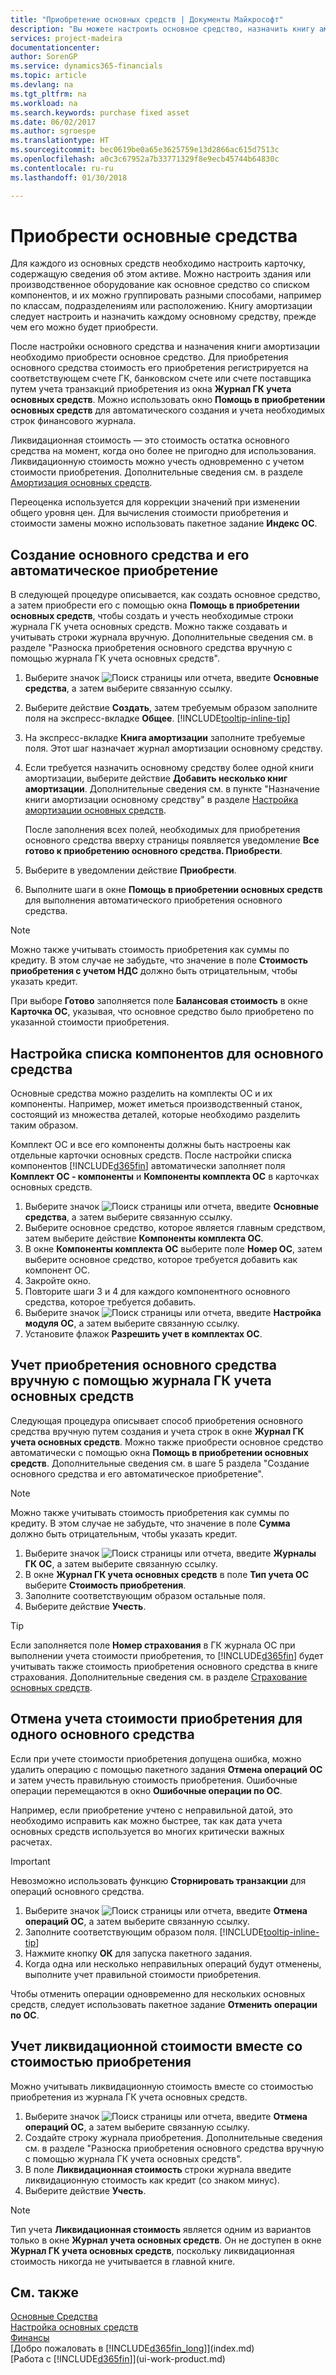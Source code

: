 ```yaml
---
title: "Приобретение основных средств | Документы Майкрософт"
description: "Вы можете настроить основное средство, назначить книгу амортизации и записать стоимость приобретения ОС."
services: project-madeira
documentationcenter: 
author: SorenGP
ms.service: dynamics365-financials
ms.topic: article
ms.devlang: na
ms.tgt_pltfrm: na
ms.workload: na
ms.search.keywords: purchase fixed asset
ms.date: 06/02/2017
ms.author: sgroespe
ms.translationtype: HT
ms.sourcegitcommit: bec0619be0a65e3625759e13d2866ac615d7513c
ms.openlocfilehash: a0c3c67952a7b33771329f8e9ecb45744b64830c
ms.contentlocale: ru-ru
ms.lasthandoff: 01/30/2018

---
```

# <a name="acquire-fixed-assets"></a>Приобрести основные средства
Для каждого из основных средств необходимо настроить карточку, содержащую сведения об этом активе. Можно настроить здания или производственное оборудование как основное средство со списком компонентов, и их можно группировать разными способами, например по классам, подразделениям или расположению. Книгу амортизации следует настроить и назначить каждому основному средству, прежде чем его можно будет приобрести.

После настройки основного средства и назначения книги амортизации необходимо приобрести основное средство. Для приобретения основного средства стоимость его приобретения регистрируется на соответствующем счете ГК, банковском счете или счете поставщика путем учета транзакций приобретения из окна **Журнал ГК учета основных средств**. Можно использовать окно **Помощь в приобретении основных средств** для автоматического создания и учета необходимых строк финансового журнала.

Ликвидационная стоимость — это стоимость остатка основного средства на момент, когда оно более не пригодно для использования. Ликвидационную стоимость можно учесть одновременно с учетом стоимости приобретения. Дополнительные сведения см. в разделе [Амортизация основных средств](fa-how-depreciate-amortize.md).

Переоценка используется для коррекции значений при изменении общего уровня цен. Для вычисления стоимости приобретения и стоимости замены можно использовать пакетное задание **Индекс ОС**.

## <a name="to-create-a-fixed-asset-and-acquire-it-automatically"></a>Создание основного средства и его автоматическое приобретение
В следующей процедуре описывается, как создать основное средство, а затем приобрести его с помощью окна **Помощь в приобретении основных средств**, чтобы создать и учесть необходимые строки журнала ГК учета основных средств. Можно также создавать и учитывать строки журнала вручную. Дополнительные сведения см. в разделе "Разноска приобретения основного средства вручную с помощью журнала ГК учета основных средств".

1. Выберите значок ![Поиск страницы или отчета](media/ui-search/search_small.png "Значок поиска страницы или отчета"), введите **Основные средства**, а затем выберите связанную ссылку.  
2. Выберите действие **Создать**, затем требуемым образом заполните поля на экспресс-вкладке **Общее**. [!INCLUDE[tooltip-inline-tip](includes/tooltip-inline-tip_md.md)]
3. На экспресс-вкладке **Книга амортизации** заполните требуемые поля. Этот шаг назначает журнал амортизации основному средству.  
4. Если требуется назначить основному средству более одной книги амортизации, выберите действие **Добавить несколько книг амортизации**. Дополнительные сведения см. в пункте "Назначение книги амортизации основному средству" в разделе [Настройка амортизации основных средств](fa-how-setup-depreciation.md).

    После заполнения всех полей, необходимых для приобретения основного средства вверху страницы появляется уведомление **Все готово к приобретению основного средства. Приобрести**.
5. Выберите в уведомлении действие **Приобрести**.
6. Выполните шаги в окне **Помощь в приобретении основных средств** для выполнения автоматического приобретения основного средства.

> [!NOTE]  
>   Можно также учитывать стоимость приобретения как суммы по кредиту. В этом случае не забудьте, что значение в поле **Стоимость приобретения с учетом НДС** должно быть отрицательным, чтобы указать кредит.

При выборе **Готово** заполняется поле **Балансовая стоимость** в окне **Карточка ОС**, указывая, что основное средство было приобретено по указанной стоимости приобретения.  

## <a name="to-set-up-a-component-list-for-a-main-asset"></a>Настройка списка компонентов для основного средства
Основные средства можно разделить на комплекты ОС и их компоненты. Например, может иметься производственный станок, состоящий из множества деталей, которые необходимо разделить таким образом.  

Комплект ОС и все его компоненты должны быть настроены как отдельные карточки основных средств. После настройки списка компонентов [!INCLUDE[d365fin](includes/d365fin_md.md)] автоматически заполняет поля **Комплект ОС - компоненты** и **Компоненты комплекта ОС** в карточках основных средств.

1. Выберите значок ![Поиск страницы или отчета](media/ui-search/search_small.png "Значок поиска страницы или отчета"), введите **Основные средства**, а затем выберите связанную ссылку.
2. Выберите основное средство, которое является главным средством, затем выберите действие **Компоненты комплекта ОС**.
3. В окне **Компоненты комплекта ОС** выберите поле **Номер ОС**, затем выберите основное средство, которое требуется добавить как компонент ОС.
4. Закройте окно.
5. Повторите шаги 3 и 4 для каждого компонентного основного средства, которое требуется добавить.
6. Выберите значок ![Поиск страницы или отчета](media/ui-search/search_small.png "Значок поиска страницы или отчета"), введите **Настройка модуля ОС**, а затем выберите связанную ссылку.
7. Установите флажок **Разрешить учет в комплектах ОС**.

## <a name="to-post-a-fixed-asset-acquisition-manually-with-the-fixed-asset-gl-journal"></a>Учет приобретения основного средства вручную с помощью журнала ГК учета основных средств
Следующая процедура описывает способ приобретения основного средства вручную путем создания и учета строк в окне **Журнал ГК учета основных средств**. Можно также приобрести основное средство автоматически с помощью окна **Помощь в приобретении основных средств**. Дополнительные сведения см. в шаге 5 раздела "Создание основного средства и его автоматическое приобретение".

> [!NOTE]  
>   Можно также учитывать стоимость приобретения как суммы по кредиту. В этом случае не забудьте, что значение в поле **Сумма** должно быть отрицательным, чтобы указать кредит.

1. Выберите значок ![Поиск страницы или отчета](media/ui-search/search_small.png "Значок поиска страницы или отчета"), введите **Журналы ГК ОС**, а затем выберите связанную ссылку.
2. В окне **Журнал ГК учета основных средств** в поле **Тип учета ОС** выберите **Стоимость приобретения**.
3. Заполните соответствующим образом остальные поля.
4. Выберите действие **Учесть**.  

> [!TIP]  
>   Если заполняется поле **Номер страхования** в ГК журнала ОС при выполнении учета стоимости приобретения, то [!INCLUDE[d365fin](includes/d365fin_md.md)] будет учитывать также стоимость приобретения основного средства в книге страхования. Дополнительные сведения см. в разделе [Страхование основных средств](fa-how-insure.md).

## <a name="to-cancel-an-acquisition-cost-posting-for-one-fixed-asset"></a>Отмена учета стоимости приобретения для одного основного средства
Если при учете стоимости приобретения допущена ошибка, можно удалить операцию с помощью пакетного задания **Отмена операций ОС** и затем учесть правильную стоимость приобретения. Ошибочные операции перемещаются в окно **Ошибочные операции по ОС**.

Например, если приобретение учтено с неправильной датой, это необходимо исправить как можно быстрее, так как дата учета основных средств используется во многих критически важных расчетах.

> [!IMPORTANT]  
>   Невозможно использовать функцию **Сторнировать транзакции** для операций основного средства.

1. Выберите значок ![Поиск страницы или отчета](media/ui-search/search_small.png "Значок поиска страницы или отчета"), введите **Отмена операций ОС**, а затем выберите связанную ссылку.
2. Заполните соответствующим образом поля. [!INCLUDE[tooltip-inline-tip](includes/tooltip-inline-tip_md.md)]
3. Нажмите кнопку **ОК** для запуска пакетного задания.
4. Когда одна или несколько неправильных операций будут отменены, выполните учет правильной стоимости приобретения.

Чтобы отменить операции одновременно для нескольких основных средств, следует использовать пакетное задание **Отменить операции по ОС**.

## <a name="to-post-the-salvage-value-together-with-the-acquisition-cost"></a>Учет ликвидационной стоимости вместе со стоимостью приобретения
Можно учитывать ликвидационную стоимость вместе со стоимостью приобретения из журнала ГК учета основных средств.    

1. Выберите значок ![Поиск страницы или отчета](media/ui-search/search_small.png "Значок поиска страницы или отчета"), введите **Отмена операций ОС**, а затем выберите связанную ссылку.
2. Создайте строку журнала приобретения. Дополнительные сведения см. в разделе "Разноска приобретения основного средства вручную с помощью журнала ГК учета основных средств".
3. В поле **Ликвидационная стоимость** строки журнала введите ликвидационную стоимость как кредит (со знаком минус).
4. Выберите действие **Учесть**.

> [!NOTE]  
>   Тип учета **Ликвидационная стоимость** является одним из вариантов только в окне **Журнал учета основных средств**. Он не доступен в окне **Журнал ГК учета основных средств**, поскольку ликвидационная стоимость никогда не учитывается в главной книге.

## <a name="see-also"></a>См. также
[Основные Средства](fa-manage.md)  
[Настройка основных средств](fa-setup.md)  
[Финансы](finance.md)  
[Добро пожаловать в [!INCLUDE[d365fin_long](includes/d365fin_long_md.md)]](index.md)  
[Работа с [!INCLUDE[d365fin](includes/d365fin_md.md)]](ui-work-product.md)

